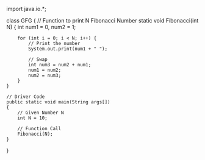 import java.io.*;

class GFG {
    // Function to print N Fibonacci Number
    static void Fibonacci(int N)
    {
        int num1 = 0, num2 = 1;

        for (int i = 0; i < N; i++) {
            // Print the number
            System.out.print(num1 + " ");

            // Swap
            int num3 = num2 + num1;
            num1 = num2;
            num2 = num3;
        }
    }

    // Driver Code
    public static void main(String args[])
    {
        // Given Number N
        int N = 10;

        // Function Call
        Fibonacci(N);
    }
}
